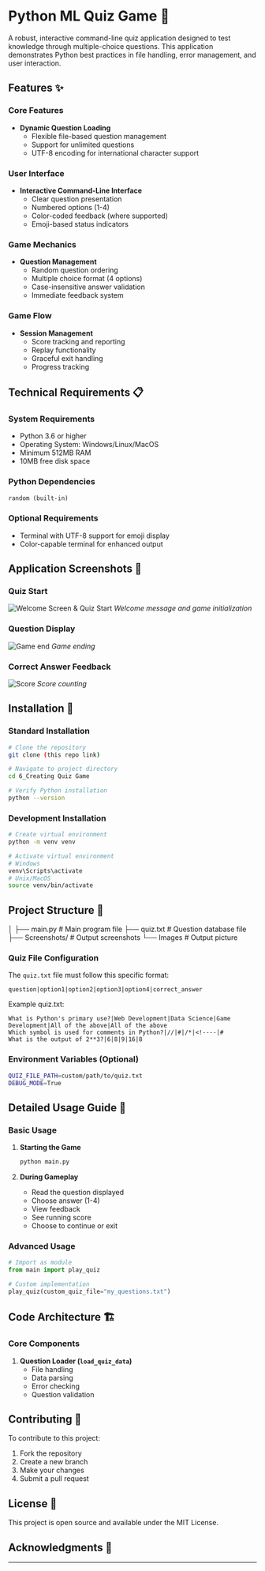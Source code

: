 # Python ML Quiz Game 🧠

A robust, interactive command-line quiz application designed to test knowledge through multiple-choice questions. This application demonstrates Python best practices in file handling, error management, and user interaction.

## Features ✨

### Core Features
- **Dynamic Question Loading**
  - Flexible file-based question management
  - Support for unlimited questions
  - UTF-8 encoding for international character support

### User Interface
- **Interactive Command-Line Interface**
  - Clear question presentation
  - Numbered options (1-4)
  - Color-coded feedback (where supported)
  - Emoji-based status indicators

### Game Mechanics
- **Question Management**
  - Random question ordering
  - Multiple choice format (4 options)
  - Case-insensitive answer validation
  - Immediate feedback system

### Game Flow
- **Session Management**
  - Score tracking and reporting
  - Replay functionality
  - Graceful exit handling
  - Progress tracking

## Technical Requirements 📋

### System Requirements
- Python 3.6 or higher
- Operating System: Windows/Linux/MacOS
- Minimum 512MB RAM
- 10MB free disk space

### Python Dependencies
```requirements.txt
random (built-in)
```

### Optional Requirements
- Terminal with UTF-8 support for emoji display
- Color-capable terminal for enhanced output

## Application Screenshots 📸

### Quiz Start
![Welcome Screen & Quiz Start](Images/Quiz_Start.png)
*Welcome message and game initialization*

### Question Display
![Game end](Images/Game_end.png)
*Game ending*

### Correct Answer Feedback
![Score](Images/Score.png)
*Score counting*

## Installation 🔧

### Standard Installation
```bash
# Clone the repository
git clone (this repo link)

# Navigate to project directory
cd 6_Creating Quiz Game

# Verify Python installation
python --version
```

### Development Installation
```bash
# Create virtual environment
python -m venv venv

# Activate virtual environment
# Windows
venv\Scripts\activate
# Unix/MacOS
source venv/bin/activate
```

## Project Structure 📁

│
├── main.py # Main program file
├── quiz.txt # Question database file
├── Screenshots/ # Output screenshots
└── Images # Output picture

### Quiz File Configuration
The `quiz.txt` file must follow this specific format:
```
question|option1|option2|option3|option4|correct_answer
```

Example quiz.txt:
```
What is Python's primary use?|Web Development|Data Science|Game Development|All of the above|All of the above
Which symbol is used for comments in Python?|//|#|/*|<!----|#
What is the output of 2**3?|6|8|9|16|8
```

### Environment Variables (Optional)
```bash
QUIZ_FILE_PATH=custom/path/to/quiz.txt
DEBUG_MODE=True
```

## Detailed Usage Guide 📖

### Basic Usage
1. **Starting the Game**
   ```bash
   python main.py
   ```

2. **During Gameplay**
   - Read the question displayed
   - Choose answer (1-4)
   - View feedback
   - See running score
   - Choose to continue or exit

### Advanced Usage
```python
# Import as module
from main import play_quiz

# Custom implementation
play_quiz(custom_quiz_file="my_questions.txt")
```

## Code Architecture 🏗️

### Core Components
1. **Question Loader (`load_quiz_data`)**
   - File handling
   - Data parsing
   - Error checking
   - Question validation


## Contributing 🤝

To contribute to this project:
1. Fork the repository
2. Create a new branch
3. Make your changes
4. Submit a pull request

## License 📄

This project is open source and available under the MIT License.

## Acknowledgments 🌟

---

